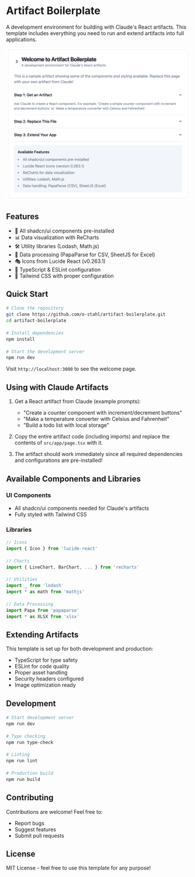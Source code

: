 # Artifact Boilerplate

A development environment for building with Claude's React artifacts. This template includes everything you need to run and extend artifacts into full applications.

![Preview](preview.png)

## Features

- 🎨 All shadcn/ui components pre-installed
- 📊 Data visualization with ReCharts
- 🛠️ Utility libraries (Lodash, Math.js)
- 📝 Data processing (PapaParse for CSV, SheetJS for Excel)
- 🎭 Icons from Lucide React (v0.263.1)
- 🎯 TypeScript & ESLint configuration
- 🎨 Tailwind CSS with proper configuration

## Quick Start

```bash
# Clone the repository
git clone https://github.com/o-stahl/artifact-boilerplate.git
cd artifact-boilerplate

# Install dependencies
npm install

# Start the development server
npm run dev
```

Visit `http://localhost:3000` to see the welcome page.

## Using with Claude Artifacts

1. Get a React artifact from Claude (example prompts):
   - "Create a counter component with increment/decrement buttons"
   - "Make a temperature converter with Celsius and Fahrenheit"
   - "Build a todo list with local storage"

2. Copy the entire artifact code (including imports) and replace the contents of `src/app/page.tsx` with it.

3. The artifact should work immediately since all required dependencies and configurations are pre-installed!

## Available Components and Libraries

### UI Components
- All shadcn/ui components needed for Claude's artifacts
- Fully styled with Tailwind CSS

### Libraries
```typescript
// Icons
import { Icon } from 'lucide-react'

// Charts
import { LineChart, BarChart, ... } from 'recharts'

// Utilities
import _ from 'lodash'
import * as math from 'mathjs'

// Data Processing
import Papa from 'papaparse'
import * as XLSX from 'xlsx'
```

## Extending Artifacts

This template is set up for both development and production:

- TypeScript for type safety
- ESLint for code quality
- Proper asset handling
- Security headers configured
- Image optimization ready

## Development

```bash
# Start development server
npm run dev

# Type checking
npm run type-check

# Linting
npm run lint

# Production build
npm run build
```

## Contributing

Contributions are welcome! Feel free to:
- Report bugs
- Suggest features
- Submit pull requests

## License

MIT License - feel free to use this template for any purpose!